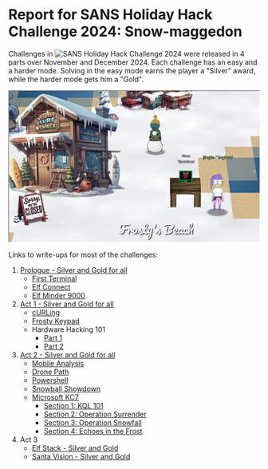 # Report for SANS Holiday Hack Challenge 2024: Snow-maggedon

Challenges in ![SANS Holiday Hack Challenge 2024](https://www.sans.org/mlp/holiday-hack-challenge-2024/) were released in 4 parts over November and December 2024. Each challenge has an easy and a harder mode. Solving in the easy mode earns the player a "Silver" award, while the harder mode gets him a "Gold".

![Orientation](files/Prologue/start.png)

Links to write-ups for most of the challenges:
1. [Prologue - Silver and Gold for all](Prologue.md)
   - [First Terminal](Prologue.md#first-terminal)
   - [Elf Connect](Prologue.md#elf-connect)
   - [Elf Minder 9000](Prologue.md#elf-minder-9000)
2. [Act 1 - Silver and Gold for all](Act1.md)
   - [cURLing](Act1.md#curling)
   - [Frosty Keypad](Act1.md#frosty-keypad)
   - Hardware Hacking 101
	 - [Part 1](Act1.md#hardware-hacking-part-1)
	 - [Part 2](Act1.md#hardware-hacking-part-2)
3. [Act 2 - Silver and Gold for all](Act2.md)
   - [Mobile Analysis](Act2.md#mobile-analysis)
   - [Drone Path](Act2.md#drone-path)
   - [Powershell](Act2.md#powershell)
   - [Snowball Showdown](Act2.md#snowball-showdown)
   - [Microsoft KC7](Act2.md#microsoft-kc7)
	 - [Section 1: KQL 101](Act2.md#section-1-kql-101)
	 - [Section 2: Operation Surrender](Act2.md#section-2-operation-surrender)
	 - [Section 3: Operation Snowfall](Act2.md#section-3-operation-snowfall)
	 - [Section 4: Echoes in the Frost](Act2.md#section-4-echoes-in-the-frost)
4. Act 3
   - [Elf Stack - Silver and Gold](Act3-elfstack.md)
   - [Santa Vision - Silver and Gold](Act3-santavision.md)

